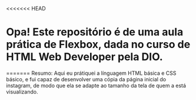 <<<<<<< HEAD
# Opa! Este repositório é de uma aula prática de Flexbox, dada no curso de HTML Web Developer pela DIO.
=======
Resumo:
Aqui eu prátiquei a línguagem HTML básica e CSS básico, e fui capaz de desenvolver uma cópia da página inicial do instagram, de modo que ela se adapte ao tamanho da tela de quem a está visualizando.